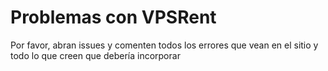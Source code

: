 # Problemas con VPSRent
Por favor, abran issues y comenten todos los errores que vean en el sitio y todo lo que creen que debería incorporar

